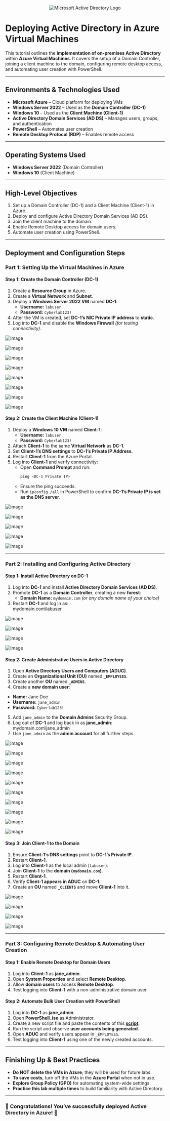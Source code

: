 <p align="center">
<img src="https://i.imgur.com/pU5A58S.png" alt="Microsoft Active Directory Logo"/>
</p>

# Deploying Active Directory in Azure Virtual Machines  

This tutorial outlines the **implementation of on-premises Active Directory** within **Azure Virtual Machines**. It covers the setup of a Domain Controller, joining a client machine to the domain, configuring remote desktop access, and automating user creation with PowerShell.  

---

## Environments & Technologies Used  
- **Microsoft Azure** – Cloud platform for deploying VMs  
- **Windows Server 2022** – Used as the **Domain Controller (DC-1)**  
- **Windows 10** – Used as the **Client Machine (Client-1)**  
- **Active Directory Domain Services (AD DS)** – Manages users, groups, and authentication  
- **PowerShell** – Automates user creation  
- **Remote Desktop Protocol (RDP)** – Enables remote access  

---

## Operating Systems Used  
- **Windows Server 2022** (Domain Controller)  
- **Windows 10** (Client Machine)  

---

## High-Level Objectives  
1. Set up a Domain Controller (DC-1) and a Client Machine (Client-1) in Azure.  
2. Deploy and configure Active Directory Domain Services (AD DS).  
3. Join the client machine to the domain.  
4. Enable Remote Desktop access for domain users.  
5. Automate user creation using PowerShell.  

---

## Deployment and Configuration Steps  

### **Part 1: Setting Up the Virtual Machines in Azure**  

#### **Step 1: Create the Domain Controller (DC-1)**  
1. Create a **Resource Group** in Azure.  
2. Create a **Virtual Network** and **Subnet**.  
3. Deploy a **Windows Server 2022 VM** named **DC-1**:  
   - **Username:** `labuser`  
   - **Password:** `Cyberlab123!`  
4. After the VM is created, set **DC-1’s NIC Private IP address** to **static**.  
5. Log into **DC-1** and disable the **Windows Firewall** *(for testing connectivity)*.  

![image](https://github.com/user-attachments/assets/ad505344-0015-4e82-ab9e-f68526535c99)

![image](https://github.com/user-attachments/assets/ca2d97eb-e14c-4525-b166-276330ddb32d)

![image](https://github.com/user-attachments/assets/77d00803-c40b-4ea5-ac29-842284208812)

![image](https://github.com/user-attachments/assets/ac0eff28-9e3e-4a88-ab5f-fc4e68bd6957)

![image](https://github.com/user-attachments/assets/5557c447-f29f-4dfa-9361-ddb7956e1c83)

![image](https://github.com/user-attachments/assets/62ae9f2e-7e5c-4332-9ba1-3925888b56ae)

![image](https://github.com/user-attachments/assets/4780a456-f928-4f5e-9a96-bf4653e9acf2)

![image](https://github.com/user-attachments/assets/b93f556b-e8b1-44ee-acc7-08f306848134)

#### **Step 2: Create the Client Machine (Client-1)**  
1. Deploy a **Windows 10 VM** named **Client-1**:  
   - **Username:** `labuser`  
   - **Password:** `Cyberlab123!`  
2. Attach **Client-1** to the same **Virtual Network** as **DC-1**.  
3. Set **Client-1’s DNS settings** to **DC-1’s Private IP Address**.  
4. Restart **Client-1** from the Azure Portal.  
5. Log into **Client-1** and verify connectivity:  
   - Open **Command Prompt** and run:  
     ```powershell
     ping <DC-1 Private IP>
     ```  
   - Ensure the ping succeeds.  
   - Run `ipconfig /all` in PowerShell to confirm **DC-1’s Private IP is set as the DNS server**.  

![image](https://github.com/user-attachments/assets/20e7fe41-1dba-46dc-a887-b501cce855c8)

![image](https://github.com/user-attachments/assets/2009d40c-57de-446d-b477-45363ac5531f)

![image](https://github.com/user-attachments/assets/f8b79c17-4215-4499-a61c-950d22e537d9)

![image](https://github.com/user-attachments/assets/edf35b78-c13e-4f61-ba52-7966d33d3748)

![image](https://github.com/user-attachments/assets/bf9c88fd-9011-4e70-9cfd-c2d600ef144d)

---

### **Part 2: Installing and Configuring Active Directory**  

#### **Step 1: Install Active Directory on DC-1**  
1. Log into **DC-1** and install **Active Directory Domain Services (AD DS)**.  
2. Promote **DC-1** as a **Domain Controller**, creating a new **forest**:  
   - **Domain Name:** `mydomain.com` *(or any domain name of your choice)*  
3. Restart **DC-1** and log in as:  
mydomain.com\labuser

![image](https://github.com/user-attachments/assets/63dcd7e6-dabc-4bd9-b82a-7a2338af0f1f)

![image](https://github.com/user-attachments/assets/e7713178-37e3-4549-8d7e-826eef52a300)

![image](https://github.com/user-attachments/assets/14165992-797a-4b24-b4ac-791cd873ace7)

![image](https://github.com/user-attachments/assets/2594575d-c9a2-4734-9eb3-06901dbbc35a)

#### **Step 2: Create Administrative Users in Active Directory**  
1. Open **Active Directory Users and Computers (ADUC)**. 
2. Create an **Organizational Unit (OU)** named **`_EMPLOYEES`**.  
3. Create another **OU** named **`_ADMINS`**.  
4. Create a **new domain user**:  
- **Name:** Jane Doe  
- **Username:** `jane_admin`  
- **Password:** `Cyberlab123!`  
5. Add `jane_admin` to the **Domain Admins** Security Group.  
6. Log out of **DC-1** and log back in as **jane_admin**:  
mydomain.com\jane_admin
7. Use `jane_admin` as the **admin account** for all further steps.  

![image](https://github.com/user-attachments/assets/8705a23d-b42f-4567-8f80-8036a1e6d219)

![image](https://github.com/user-attachments/assets/4e9134cb-cca3-423e-9564-54434b159c3d)

![image](https://github.com/user-attachments/assets/3fd936d0-e425-4f2b-a8f5-d5fdfd78cd30)

![image](https://github.com/user-attachments/assets/8f8b7490-a192-4c59-8258-dc622df0b45b)

![image](https://github.com/user-attachments/assets/1d3d4740-724c-4871-9977-5157710fc8df)

![image](https://github.com/user-attachments/assets/2fe69c4c-9bc6-4936-923f-9ce0c452f63b)

![image](https://github.com/user-attachments/assets/f2988965-17e3-4095-b44a-9186051efd74)

![image](https://github.com/user-attachments/assets/737b4c24-72f6-453b-856a-965293f52f25)

![image](https://github.com/user-attachments/assets/36bb0fd5-0f0b-421c-a12d-a2b4d113568a)

![image](https://github.com/user-attachments/assets/dfc64d22-7ed7-42e0-af53-8b652e76fb89)


#### **Step 3: Join Client-1 to the Domain**  
1. Ensure **Client-1’s DNS settings** point to **DC-1’s Private IP**.  
2. Restart **Client-1**.  
3. Log into **Client-1** as the local admin (`labuser`).  
4. Join **Client-1** to the **domain (`mydomain.com`)**.  
5. Restart **Client-1**.  
6. Verify **Client-1 appears in ADUC** on **DC-1**.  
7. Create an **OU** named **`_CLIENTS`** and move **Client-1** into it.  

![image](https://github.com/user-attachments/assets/844764b4-cf0a-41e3-8dc2-1a5f5a958480)

![image](https://github.com/user-attachments/assets/4c59d815-95ce-4123-8248-a10480b5c747)

![image](https://github.com/user-attachments/assets/a65a9163-34e9-4b73-8ed3-621b1152e95b)

![image](https://github.com/user-attachments/assets/8c0b8bc1-c5d6-4776-ba7f-a5fcdbb1bb4d)

---

### **Part 3: Configuring Remote Desktop & Automating User Creation**  

#### **Step 1: Enable Remote Desktop for Domain Users**  
1. Log into **Client-1** as **jane_admin**.  
2. Open **System Properties** and select **Remote Desktop**.  
3. Allow **domain users** to access **Remote Desktop**.  
4. Test logging into **Client-1** with a non-administrative domain user.  

#### **Step 2: Automate Bulk User Creation with PowerShell**  
1. Log into **DC-1** as **jane_admin**.  
2. Open **PowerShell_ise** as Administrator.  
3. Create a new script file and paste the contents of this [**script**](https://github.com/joshmadakor1/AD_PS/blob/master/Generate-Names-Create-Users.ps1).  
4. Run the script and observe **user accounts being generated**.  
5. Open **ADUC** and verify users appear in `_EMPLOYEES`.  
6. Test logging into **Client-1** using one of the newly created accounts.  

---

## **Finishing Up & Best Practices**  
- **Do NOT delete the VMs in Azure**; they will be used for future labs.  
- **To save costs**, turn off the VMs in the **Azure Portal** when not in use.  
- **Explore Group Policy (GPO)** for automating system-wide settings.  
- **Practice this lab multiple times** to build familiarity with Active Directory.  

---

### 🎉 **Congratulations! You’ve successfully deployed Active Directory in Azure!** 🎉
